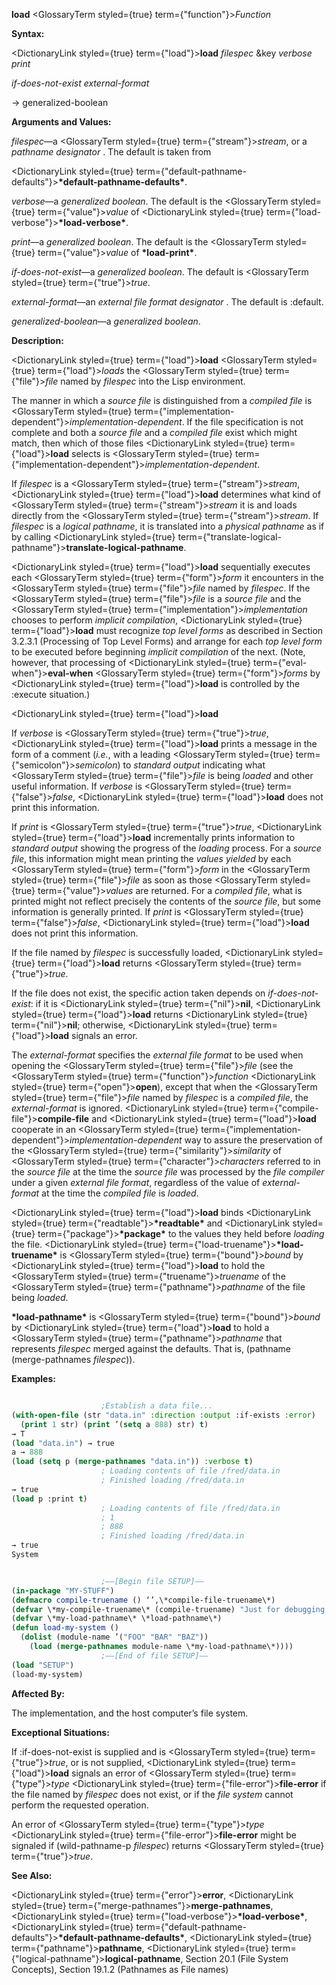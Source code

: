 **load** <GlossaryTerm styled={true} term={"function"}><i>Function</i></GlossaryTerm> 



**Syntax:** 



<DictionaryLink styled={true} term={"load"}><b>load</b></DictionaryLink> *filespec* &amp;key *verbose print* 



*if-does-not-exist external-format* 



→ generalized-boolean 



**Arguments and Values:** 



*filespec*—a <GlossaryTerm styled={true} term={"stream"}><i>stream</i></GlossaryTerm>, or a *pathname designator* . The default is taken from 



<DictionaryLink styled={true} term={"default-pathname-defaults"}><b>\*default-pathname-defaults\*</b></DictionaryLink>. 



*verbose*—a *generalized boolean*. The default is the <GlossaryTerm styled={true} term={"value"}><i>value</i></GlossaryTerm> of <DictionaryLink styled={true} term={"load-verbose"}><b>\*load-verbose\*</b></DictionaryLink>. 



*print*—a *generalized boolean*. The default is the <GlossaryTerm styled={true} term={"value"}><i>value</i></GlossaryTerm> of **\*load-print\***. 



*if-does-not-exist*—a *generalized boolean*. The default is <GlossaryTerm styled={true} term={"true"}><i>true</i></GlossaryTerm>. 



*external-format*—an *external file format designator* . The default is :default. 



*generalized-boolean*—a *generalized boolean*. 



**Description:** 



<DictionaryLink styled={true} term={"load"}><b>load</b></DictionaryLink> <GlossaryTerm styled={true} term={"load"}><i>loads</i></GlossaryTerm> the <GlossaryTerm styled={true} term={"file"}><i>file</i></GlossaryTerm> named by *filespec* into the Lisp environment. 



The manner in which a *source file* is distinguished from a *compiled file* is <GlossaryTerm styled={true} term={"implementation-dependent"}><i>implementation-dependent</i></GlossaryTerm>. If the file specification is not complete and both a *source file* and a *compiled file* exist which might match, then which of those files <DictionaryLink styled={true} term={"load"}><b>load</b></DictionaryLink> selects is <GlossaryTerm styled={true} term={"implementation-dependent"}><i>implementation-dependent</i></GlossaryTerm>. 



If *filespec* is a <GlossaryTerm styled={true} term={"stream"}><i>stream</i></GlossaryTerm>, <DictionaryLink styled={true} term={"load"}><b>load</b></DictionaryLink> determines what kind of <GlossaryTerm styled={true} term={"stream"}><i>stream</i></GlossaryTerm> it is and loads directly from the <GlossaryTerm styled={true} term={"stream"}><i>stream</i></GlossaryTerm>. If *filespec* is a *logical pathname*, it is translated into a *physical pathname* as if by calling <DictionaryLink styled={true} term={"translate-logical-pathname"}><b>translate-logical-pathname</b></DictionaryLink>. 



<DictionaryLink styled={true} term={"load"}><b>load</b></DictionaryLink> sequentially executes each <GlossaryTerm styled={true} term={"form"}><i>form</i></GlossaryTerm> it encounters in the <GlossaryTerm styled={true} term={"file"}><i>file</i></GlossaryTerm> named by *filespec*. If the <GlossaryTerm styled={true} term={"file"}><i>file</i></GlossaryTerm> is a *source file* and the <GlossaryTerm styled={true} term={"implementation"}><i>implementation</i></GlossaryTerm> chooses to perform *implicit compilation*, <DictionaryLink styled={true} term={"load"}><b>load</b></DictionaryLink> must recognize *top level forms* as described in Section 3.2.3.1 (Processing of Top Level Forms) and arrange for each *top level form* to be executed before beginning *implicit compilation* of the next. (Note, however, that processing of <DictionaryLink styled={true} term={"eval-when"}><b>eval-when</b></DictionaryLink> <GlossaryTerm styled={true} term={"form"}><i>forms</i></GlossaryTerm> by <DictionaryLink styled={true} term={"load"}><b>load</b></DictionaryLink> is controlled by the :execute situation.) 







 



 



<DictionaryLink styled={true} term={"load"}><b>load</b></DictionaryLink> 



If *verbose* is <GlossaryTerm styled={true} term={"true"}><i>true</i></GlossaryTerm>, <DictionaryLink styled={true} term={"load"}><b>load</b></DictionaryLink> prints a message in the form of a comment (*i.e.*, with a leading <GlossaryTerm styled={true} term={"semicolon"}><i>semicolon</i></GlossaryTerm>) to *standard output* indicating what <GlossaryTerm styled={true} term={"file"}><i>file</i></GlossaryTerm> is being *loaded* and other useful information. If *verbose* is <GlossaryTerm styled={true} term={"false"}><i>false</i></GlossaryTerm>, <DictionaryLink styled={true} term={"load"}><b>load</b></DictionaryLink> does not print this information. 



If *print* is <GlossaryTerm styled={true} term={"true"}><i>true</i></GlossaryTerm>, <DictionaryLink styled={true} term={"load"}><b>load</b></DictionaryLink> incrementally prints information to *standard output* showing the progress of the *loading* process. For a *source file*, this information might mean printing the *values yielded* by each <GlossaryTerm styled={true} term={"form"}><i>form</i></GlossaryTerm> in the <GlossaryTerm styled={true} term={"file"}><i>file</i></GlossaryTerm> as soon as those <GlossaryTerm styled={true} term={"value"}><i>values</i></GlossaryTerm> are returned. For a *compiled file*, what is printed might not reflect precisely the contents of the *source file*, but some information is generally printed. If *print* is <GlossaryTerm styled={true} term={"false"}><i>false</i></GlossaryTerm>, <DictionaryLink styled={true} term={"load"}><b>load</b></DictionaryLink> does not print this information. 



If the file named by *filespec* is successfully loaded, <DictionaryLink styled={true} term={"load"}><b>load</b></DictionaryLink> returns <GlossaryTerm styled={true} term={"true"}><i>true</i></GlossaryTerm>. 



If the file does not exist, the specific action taken depends on *if-does-not-exist*: if it is <DictionaryLink styled={true} term={"nil"}><b>nil</b></DictionaryLink>, <DictionaryLink styled={true} term={"load"}><b>load</b></DictionaryLink> returns <DictionaryLink styled={true} term={"nil"}><b>nil</b></DictionaryLink>; otherwise, <DictionaryLink styled={true} term={"load"}><b>load</b></DictionaryLink> signals an error. 



The *external-format* specifies the *external file format* to be used when opening the <GlossaryTerm styled={true} term={"file"}><i>file</i></GlossaryTerm> (see the <GlossaryTerm styled={true} term={"function"}><i>function</i></GlossaryTerm> <DictionaryLink styled={true} term={"open"}><b>open</b></DictionaryLink>), except that when the <GlossaryTerm styled={true} term={"file"}><i>file</i></GlossaryTerm> named by *filespec* is a *compiled file*, the *external-format* is ignored. <DictionaryLink styled={true} term={"compile-file"}><b>compile-file</b></DictionaryLink> and <DictionaryLink styled={true} term={"load"}><b>load</b></DictionaryLink> cooperate in an <GlossaryTerm styled={true} term={"implementation-dependent"}><i>implementation-dependent</i></GlossaryTerm> way to assure the preservation of the <GlossaryTerm styled={true} term={"similarity"}><i>similarity</i></GlossaryTerm> of <GlossaryTerm styled={true} term={"character"}><i>characters</i></GlossaryTerm> referred to in the *source file* at the time the *source file* was processed by the *file compiler* under a given *external file format*, regardless of the value of *external-format* at the time the *compiled file* is *loaded*. 



<DictionaryLink styled={true} term={"load"}><b>load</b></DictionaryLink> binds <DictionaryLink styled={true} term={"readtable"}><b>\*readtable\*</b></DictionaryLink> and <DictionaryLink styled={true} term={"package"}><b>\*package\*</b></DictionaryLink> to the values they held before *loading* the file. <DictionaryLink styled={true} term={"load-truename"}><b>\*load-truename\*</b></DictionaryLink> is <GlossaryTerm styled={true} term={"bound"}><i>bound</i></GlossaryTerm> by <DictionaryLink styled={true} term={"load"}><b>load</b></DictionaryLink> to hold the <GlossaryTerm styled={true} term={"truename"}><i>truename</i></GlossaryTerm> of the <GlossaryTerm styled={true} term={"pathname"}><i>pathname</i></GlossaryTerm> of the file being *loaded*. 



**\*load-pathname\*** is <GlossaryTerm styled={true} term={"bound"}><i>bound</i></GlossaryTerm> by <DictionaryLink styled={true} term={"load"}><b>load</b></DictionaryLink> to hold a <GlossaryTerm styled={true} term={"pathname"}><i>pathname</i></GlossaryTerm> that represents *filespec* merged against the defaults. That is, (pathname (merge-pathnames *filespec*)). 



**Examples:**
```lisp

					;Establish a data file... 
(with-open-file (str "data.in" :direction :output :if-exists :error) 
  (print 1 str) (print ’(setq a 888) str) t) 
→ T 
(load "data.in") → true 
a → 888 
(load (setq p (merge-pathnames "data.in")) :verbose t) 
					; Loading contents of file /fred/data.in 
					; Finished loading /fred/data.in 
→ true 
(load p :print t) 
					; Loading contents of file /fred/data.in 
					; 1 
					; 888 
					; Finished loading /fred/data.in 
→ true 
System 


					;––[Begin file SETUP]–– 
(in-package "MY-STUFF") 
(defmacro compile-truename () ‘’,\*compile-file-truename\*) 
(defvar \*my-compile-truename\* (compile-truename) "Just for debugging.") 
(defvar \*my-load-pathname\* \*load-pathname\*) 
(defun load-my-system () 
  (dolist (module-name ’("FOO" "BAR" "BAZ")) 
    (load (merge-pathnames module-name \*my-load-pathname\*)))) 
					;––[End of file SETUP]–– 
(load "SETUP") 
(load-my-system) 

```
**Affected By:** 



The implementation, and the host computer’s file system. 



**Exceptional Situations:** 



If :if-does-not-exist is supplied and is <GlossaryTerm styled={true} term={"true"}><i>true</i></GlossaryTerm>, or is not supplied, <DictionaryLink styled={true} term={"load"}><b>load</b></DictionaryLink> signals an error of <GlossaryTerm styled={true} term={"type"}><i>type</i></GlossaryTerm> <DictionaryLink styled={true} term={"file-error"}><b>file-error</b></DictionaryLink> if the file named by *filespec* does not exist, or if the *file system* cannot perform the requested operation. 



An error of <GlossaryTerm styled={true} term={"type"}><i>type</i></GlossaryTerm> <DictionaryLink styled={true} term={"file-error"}><b>file-error</b></DictionaryLink> might be signaled if (wild-pathname-p *filespec*) returns <GlossaryTerm styled={true} term={"true"}><i>true</i></GlossaryTerm>. 



**See Also:** 



<DictionaryLink styled={true} term={"error"}><b>error</b></DictionaryLink>, <DictionaryLink styled={true} term={"merge-pathnames"}><b>merge-pathnames</b></DictionaryLink>, <DictionaryLink styled={true} term={"load-verbose"}><b>\*load-verbose\*</b></DictionaryLink>, <DictionaryLink styled={true} term={"default-pathname-defaults"}><b>\*default-pathname-defaults\*</b></DictionaryLink>, <DictionaryLink styled={true} term={"pathname"}><b>pathname</b></DictionaryLink>, <DictionaryLink styled={true} term={"logical-pathname"}><b>logical-pathname</b></DictionaryLink>, Section 20.1 (File System Concepts), Section 19.1.2 (Pathnames as File names) 



